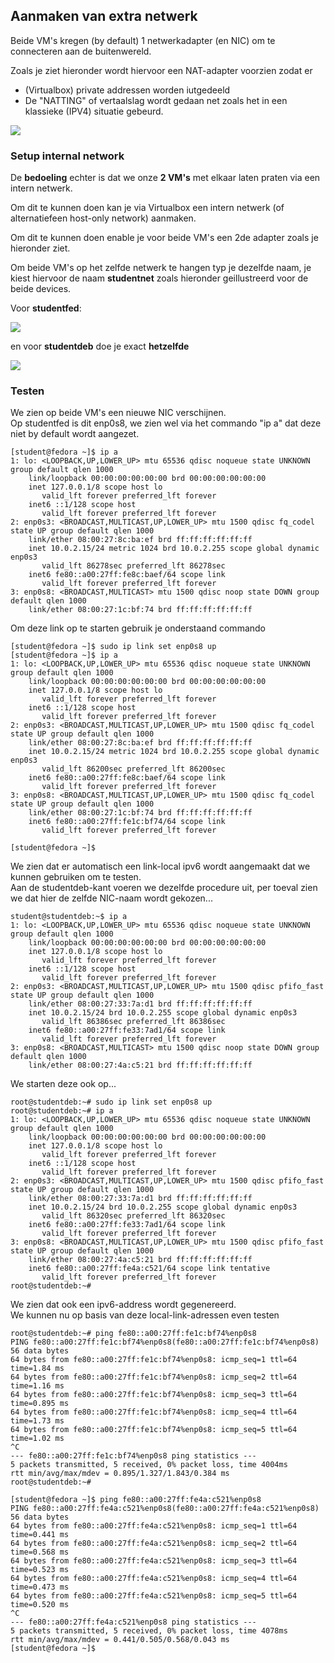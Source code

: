 ## Aanmaken van extra netwerk

Beide VM's kregen (by default) 1 netwerkadapter (en NIC) om te
connecteren aan de buitenwereld.

Zoals je ziet hieronder wordt hiervoor een NAT-adapter voorzien zodat er

* (Virtualbox) private addressen worden iutgedeeld
* De "NATTING" of vertaalslag wordt gedaan net zoals het in een klassieke (IPV4) situatie gebeurd.

![](Pictures/10000000000002FC0000022611049BCBEBC4B966.png)

### Setup internal network

De **bedoeling** echter is dat we onze **2 VM's** met elkaar laten
praten via een intern netwerk.

Om dit te kunnen doen kan je via Virtualbox een intern netwerk (of
alternatiefeen host-only network) aanmaken.

Om dit te kunnen doen enable je voor beide VM's een 2de adapter zoals je
hieronder ziet.

Om beide VM's op het zelfde netwerk te hangen typ je dezelfde naam, je
kiest hiervoor de naam **studentnet** zoals hieronder geillustreerd voor
de beide devices.

Voor **studentfed**:

![](Pictures/10000000000002F600000223EF15E24ED8DEE9C5.png)

en voor **studentdeb** doe je exact **hetzelfde**

![](Pictures/10000000000002FB0000022A8184213687799D55.png)

### Testen

We zien op beide VM's een nieuwe NIC verschijnen.  
Op studentfed is dit enp0s8, we zien wel via het commando "ip a" dat deze niet by default wordt aangezet.

~~~
[student@fedora ~]$ ip a
1: lo: <LOOPBACK,UP,LOWER_UP> mtu 65536 qdisc noqueue state UNKNOWN group default qlen 1000
    link/loopback 00:00:00:00:00:00 brd 00:00:00:00:00:00
    inet 127.0.0.1/8 scope host lo
       valid_lft forever preferred_lft forever
    inet6 ::1/128 scope host 
       valid_lft forever preferred_lft forever
2: enp0s3: <BROADCAST,MULTICAST,UP,LOWER_UP> mtu 1500 qdisc fq_codel state UP group default qlen 1000
    link/ether 08:00:27:8c:ba:ef brd ff:ff:ff:ff:ff:ff
    inet 10.0.2.15/24 metric 1024 brd 10.0.2.255 scope global dynamic enp0s3
       valid_lft 86278sec preferred_lft 86278sec
    inet6 fe80::a00:27ff:fe8c:baef/64 scope link 
       valid_lft forever preferred_lft forever
3: enp0s8: <BROADCAST,MULTICAST> mtu 1500 qdisc noop state DOWN group default qlen 1000
    link/ether 08:00:27:1c:bf:74 brd ff:ff:ff:ff:ff:ff
~~~

Om deze link op te starten gebruik je onderstaand commando

~~~
[student@fedora ~]$ sudo ip link set enp0s8 up
[student@fedora ~]$ ip a
1: lo: <LOOPBACK,UP,LOWER_UP> mtu 65536 qdisc noqueue state UNKNOWN group default qlen 1000
    link/loopback 00:00:00:00:00:00 brd 00:00:00:00:00:00
    inet 127.0.0.1/8 scope host lo
       valid_lft forever preferred_lft forever
    inet6 ::1/128 scope host 
       valid_lft forever preferred_lft forever
2: enp0s3: <BROADCAST,MULTICAST,UP,LOWER_UP> mtu 1500 qdisc fq_codel state UP group default qlen 1000
    link/ether 08:00:27:8c:ba:ef brd ff:ff:ff:ff:ff:ff
    inet 10.0.2.15/24 metric 1024 brd 10.0.2.255 scope global dynamic enp0s3
       valid_lft 86200sec preferred_lft 86200sec
    inet6 fe80::a00:27ff:fe8c:baef/64 scope link 
       valid_lft forever preferred_lft forever
3: enp0s8: <BROADCAST,MULTICAST,UP,LOWER_UP> mtu 1500 qdisc fq_codel state UP group default qlen 1000
    link/ether 08:00:27:1c:bf:74 brd ff:ff:ff:ff:ff:ff
    inet6 fe80::a00:27ff:fe1c:bf74/64 scope link 
       valid_lft forever preferred_lft forever

[student@fedora ~]$ 
~~~

We zien dat er automatisch een link-local ipv6 wordt aangemaakt dat we kunnen gebruiken om te testen.  
Aan de studentdeb-kant voeren we dezelfde procedure uit, per toeval zien we dat hier de zelfde NIC-naam wordt gekozen...

~~~
student@studentdeb:~$ ip a
1: lo: <LOOPBACK,UP,LOWER_UP> mtu 65536 qdisc noqueue state UNKNOWN group default qlen 1000
    link/loopback 00:00:00:00:00:00 brd 00:00:00:00:00:00
    inet 127.0.0.1/8 scope host lo
       valid_lft forever preferred_lft forever
    inet6 ::1/128 scope host 
       valid_lft forever preferred_lft forever
2: enp0s3: <BROADCAST,MULTICAST,UP,LOWER_UP> mtu 1500 qdisc pfifo_fast state UP group default qlen 1000
    link/ether 08:00:27:33:7a:d1 brd ff:ff:ff:ff:ff:ff
    inet 10.0.2.15/24 brd 10.0.2.255 scope global dynamic enp0s3
       valid_lft 86386sec preferred_lft 86386sec
    inet6 fe80::a00:27ff:fe33:7ad1/64 scope link 
       valid_lft forever preferred_lft forever
3: enp0s8: <BROADCAST,MULTICAST> mtu 1500 qdisc noop state DOWN group default qlen 1000
    link/ether 08:00:27:4a:c5:21 brd ff:ff:ff:ff:ff:ff
~~~

We starten deze ook op...

~~~
root@studentdeb:~# sudo ip link set enp0s8 up
root@studentdeb:~# ip a
1: lo: <LOOPBACK,UP,LOWER_UP> mtu 65536 qdisc noqueue state UNKNOWN group default qlen 1000
    link/loopback 00:00:00:00:00:00 brd 00:00:00:00:00:00
    inet 127.0.0.1/8 scope host lo
       valid_lft forever preferred_lft forever
    inet6 ::1/128 scope host 
       valid_lft forever preferred_lft forever
2: enp0s3: <BROADCAST,MULTICAST,UP,LOWER_UP> mtu 1500 qdisc pfifo_fast state UP group default qlen 1000
    link/ether 08:00:27:33:7a:d1 brd ff:ff:ff:ff:ff:ff
    inet 10.0.2.15/24 brd 10.0.2.255 scope global dynamic enp0s3
       valid_lft 86320sec preferred_lft 86320sec
    inet6 fe80::a00:27ff:fe33:7ad1/64 scope link 
       valid_lft forever preferred_lft forever
3: enp0s8: <BROADCAST,MULTICAST,UP,LOWER_UP> mtu 1500 qdisc pfifo_fast state UP group default qlen 1000
    link/ether 08:00:27:4a:c5:21 brd ff:ff:ff:ff:ff:ff
    inet6 fe80::a00:27ff:fe4a:c521/64 scope link tentative 
       valid_lft forever preferred_lft forever
root@studentdeb:~# 
~~~

We zien dat ook een ipv6-address wordt gegenereerd.  
We kunnen nu op basis van deze local-link-adressen even testen

~~~
root@studentdeb:~# ping fe80::a00:27ff:fe1c:bf74%enp0s8
PING fe80::a00:27ff:fe1c:bf74%enp0s8(fe80::a00:27ff:fe1c:bf74%enp0s8) 56 data bytes
64 bytes from fe80::a00:27ff:fe1c:bf74%enp0s8: icmp_seq=1 ttl=64 time=1.84 ms
64 bytes from fe80::a00:27ff:fe1c:bf74%enp0s8: icmp_seq=2 ttl=64 time=1.16 ms
64 bytes from fe80::a00:27ff:fe1c:bf74%enp0s8: icmp_seq=3 ttl=64 time=0.895 ms
64 bytes from fe80::a00:27ff:fe1c:bf74%enp0s8: icmp_seq=4 ttl=64 time=1.73 ms
64 bytes from fe80::a00:27ff:fe1c:bf74%enp0s8: icmp_seq=5 ttl=64 time=1.02 ms
^C
--- fe80::a00:27ff:fe1c:bf74%enp0s8 ping statistics ---
5 packets transmitted, 5 received, 0% packet loss, time 4004ms
rtt min/avg/max/mdev = 0.895/1.327/1.843/0.384 ms
root@studentdeb:~# 
~~~

~~~
[student@fedora ~]$ ping fe80::a00:27ff:fe4a:c521%enp0s8
PING fe80::a00:27ff:fe4a:c521%enp0s8(fe80::a00:27ff:fe4a:c521%enp0s8) 56 data bytes
64 bytes from fe80::a00:27ff:fe4a:c521%enp0s8: icmp_seq=1 ttl=64 time=0.441 ms
64 bytes from fe80::a00:27ff:fe4a:c521%enp0s8: icmp_seq=2 ttl=64 time=0.568 ms
64 bytes from fe80::a00:27ff:fe4a:c521%enp0s8: icmp_seq=3 ttl=64 time=0.523 ms
64 bytes from fe80::a00:27ff:fe4a:c521%enp0s8: icmp_seq=4 ttl=64 time=0.473 ms
64 bytes from fe80::a00:27ff:fe4a:c521%enp0s8: icmp_seq=5 ttl=64 time=0.520 ms
^C
--- fe80::a00:27ff:fe4a:c521%enp0s8 ping statistics ---
5 packets transmitted, 5 received, 0% packet loss, time 4078ms
rtt min/avg/max/mdev = 0.441/0.505/0.568/0.043 ms
[student@fedora ~]$ 
~~~